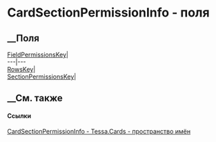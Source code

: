 # CardSectionPermissionInfo - поля
##  __Поля
[FieldPermissionsKey](F_Tessa_Cards_CardSectionPermissionInfo_FieldPermissionsKey.htm)|  
---|---  
[RowsKey](F_Tessa_Cards_CardSectionPermissionInfo_RowsKey.htm)|  
[SectionPermissionsKey](F_Tessa_Cards_CardSectionPermissionInfo_SectionPermissionsKey.htm)|  
## __См. также
#### Ссылки
[CardSectionPermissionInfo - ](T_Tessa_Cards_CardSectionPermissionInfo.htm)
[Tessa.Cards - пространство имён](N_Tessa_Cards.htm)
